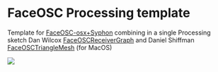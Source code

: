 FaceOSC Processing template
===========================
Template for [FaceOSC-osx+Syphon](https://github.com/kylemcdonald/ofxFaceTracker/downloads) combining in a single Processing sketch Dan Wilcox [FaceOSCReceiverGraph](https://github.com/CreativeInquiry/FaceOSC-Templates/tree/master/processing/FaceOSCReceiverGrapher) and Daniel Shiffman [FaceOSCTriangleMesh](https://github.com/shiffman/Face-It/tree/master/FaceOSC/FaceOSCTriangleMesh) (for MacOS)

![](http://www.v3ga.net/blog2/wp-content/uploads/2014/03/140305_faceOSC_Julien_Particules_Yeux_Bouche.jpg)
